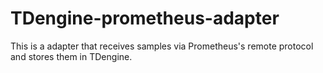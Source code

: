 # TDengine-prometheus-adapter
This is a  adapter that receives samples via Prometheus's remote  protocol and stores them in TDengine.
